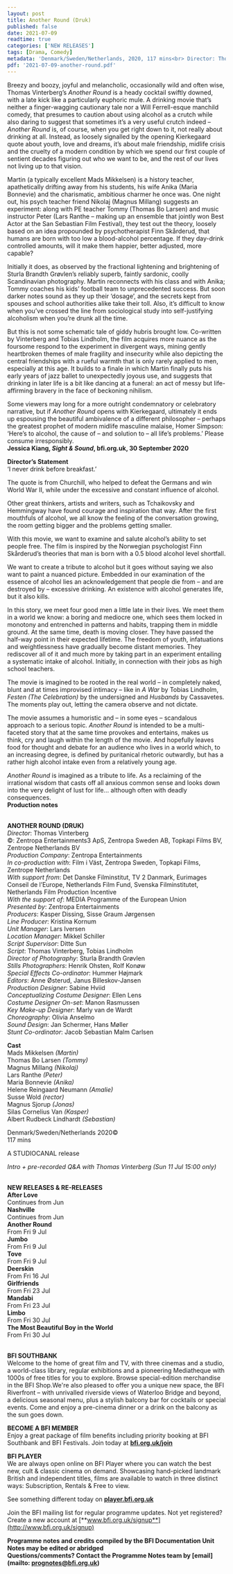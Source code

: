 ```yaml
---
layout: post
title: Another Round (Druk)
published: false
date: 2021-07-09
readtime: true
categories: ['NEW RELEASES']
tags: [Drama, Comedy]
metadata: 'Denmark/Sweden/Netherlands, 2020, 117 mins<br> Director: Thomas Vinterberg'
pdf: '2021-07-09-another-round.pdf'
---
```


Breezy and boozy, joyful and melancholic, occasionally wild and often wise, Thomas Vinterberg’s _Another Round_ is a heady cocktail swiftly downed, with a late kick like a particularly euphoric mule. A drinking movie that’s neither a finger-wagging cautionary tale nor a Will Ferrell-esque manchild comedy, that presumes to caution about using alcohol as a crutch while also daring to suggest that sometimes it’s a very useful crutch indeed – _Another Round_ is, of course, when you get right down to it, not really about drinking at all. Instead, as loosely signalled by the opening Kierkegaard quote about youth, love and dreams, it’s about male friendship, midlife crisis and the cruelty of a modern condition by which we spend our first couple of sentient decades figuring out who we want to be, and the rest of our lives not living up to that vision.

Martin (a typically excellent Mads Mikkelsen) is a history teacher, apathetically drifting away from his students, his wife Anika (Maria Bonnevie) and the charismatic, ambitious charmer he once was. One night out, his psych teacher friend Nikolaj (Magnus Millang) suggests an experiment: along with PE teacher Tommy (Thomas Bo Larsen) and music instructor Peter (Lars Ranthe – making up an ensemble that jointly won Best Actor at the San Sebastian Film Festival), they test out the theory, loosely based on an idea propounded by psychotherapist Finn Skårderud, that humans are born with too low a blood-alcohol percentage. If they day-drink controlled amounts, will it make them happier, better adjusted, more capable?

Initially it does, as observed by the fractional lightening and brightening of Sturla Brandth Grøvlen’s reliably superb, faintly sardonic, coolly Scandinavian photography. Martin reconnects with his class and with Anika; Tommy coaches his kids’ football team to unprecedented success. But soon darker notes sound as they up their ‘dosage’, and the secrets kept from spouses and school authorities alike take their toll. Also, it’s difficult to know when you’ve crossed the line from sociological study into self-justifying alcoholism when you’re drunk all the time.

But this is not some schematic tale of giddy hubris brought low. Co-written by Vinterberg and Tobias Lindholm, the film acquires more nuance as the foursome respond to the experiment in divergent ways, mining gently heartbroken themes of male fragility and insecurity while also depicting the central friendships with a rueful warmth that is only rarely applied to men, especially at this age. It builds to a finale in which Martin finally puts his early years of jazz ballet to unexpectedly joyous use, and suggests that drinking in later life is a bit like dancing at a funeral: an act of messy but life-affirming bravery in the face of beckoning nihilism.

Some viewers may long for a more outright condemnatory or celebratory narrative, but if _Another Round_ opens with Kierkegaard, ultimately it ends up espousing the beautiful ambivalence of a different philosopher – perhaps the greatest prophet of modern midlife masculine malaise, Homer Simpson: ‘Here’s to alcohol, the cause of – and solution to – all life’s problems.’  Please consume irresponsibly.  
**Jessica Kiang, _Sight & Sound_, bfi.org.uk, 30 September 2020**

**Director’s Statement**  
‘I never drink before breakfast.’

The quote is from Churchill, who helped to defeat the Germans and win  World War II, while under the excessive and constant influence of alcohol.

Other great thinkers, artists and writers, such as Tchaikovsky and Hemmingway have found courage and inspiration that way. After the first mouthfuls of alcohol, we all know the feeling of the conversation growing, the room getting bigger and the problems getting smaller.

With this movie, we want to examine and salute alcohol’s ability to set people free. The film is inspired by the Norwegian psychologist Finn Skårderud’s theories that man is born with a 0.5 blood alcohol level shortfall.

We want to create a tribute to alcohol but it goes without saying we also want to paint a nuanced picture. Embedded in our examination of the essence of alcohol lies an acknowledgement that people die from – and are destroyed by – excessive drinking. An existence with alcohol generates life, but it also kills.

In this story, we meet four good men a little late in their lives. We meet them in a world we know: a boring and mediocre one, which sees them locked in monotony and entrenched in patterns and habits, trapping them in middle ground. At the same time, death is moving closer. They have passed the half-way point in their expected lifetime. The freedom of youth, infatuations and weightlessness have gradually become distant memories. They rediscover all of it and much more by taking part in an experiment entailing a systematic intake of alcohol. Initially, in connection with their jobs as high school teachers.

The movie is imagined to be rooted in the real world – in completely naked, blunt and at times improvised intimacy – like in _A War_ by Tobias Lindholm, _Festen (The Celebration)_ by the undersigned and _Husbands_ by Cassavetes. The moments play out, letting the camera observe and not dictate.

The movie assumes a humoristic and – in some eyes – scandalous approach to a serious topic. _Another Round_ is intended to be a multi-faceted story that at the same time provokes and entertains, makes us think, cry and laugh within the length of the movie. And hopefully leaves food for thought and debate for an audience who lives in a world which, to an increasing degree, is defined by puritanical rhetoric outwardly, but has a rather high alcohol intake even from a relatively young age.

_Another Round_ is imagined as a tribute to life. As a reclaiming of the irrational wisdom that casts off all anxious common sense and looks down into the very delight of lust for life… although often with deadly consequences.  
**Production notes**
<br><br>


**ANOTHER ROUND (DRUK)**  
_Director_: Thomas Vinterberg  
©: Zentropa Entertainments3 ApS,  Zentropa Sweden AB, Topkapi Films BV, Zentrope Netherlands BV  
_Production Company_: Zentropa Entertainments  
_In co-production with_: Film i Väst, Zentropa Sweden, Topkapi Films, Zentrope Netherlands  
_With support from_: Det Danske Filminstitut,  TV 2 Danmark, Eurimages Conseil de l’Europe, Netherlands Film Fund, Svenska Filminstitutet, Netherlands Film Production Incentive   
_With the support of_:  MEDIA Programme of the European Union  
_Presented by_: Zentropa Entertainments  
_Producers_: Kasper Dissing, Sisse Graum Jørgensen  
_Line Producer_: Kristina Kornum  
_Unit Manager_: Lars Iversen  
_Location Manager_: Mikkel Schiller  
_Script Supervisor_: Ditte Sun  
_Script_: Thomas Vinterberg, Tobias Lindholm  
_Director of Photography_: Sturla Brandth Grøvlen  
_Stills Photographers_: Henrik Ohsten, Rolf Konøw  
_Special Effects Co-ordinator_: Hummer Højmark  
_Editors_: Anne Østerud, Janus Billeskov-Jansen  
_Production Designer_: Sabine Hviid  
_Conceptualizing Costume Designer_: Ellen Lens  
_Costume Designer On-set_: Manon Rasmussen  
_Key Make-up Designer_: Marly van de Wardt  
_Choreography_: Olivia Anselmo  
_Sound Design_: Jan Schermer, Hans Møller  
_Stunt Co-ordinator_: Jacob Sebastian Malm Carlsen

**Cast**  
Mads Mikkelsen _(Martin)_  
Thomas Bo Larsen _(Tommy)_  
Magnus Millang _(Nikolaj)_  
Lars Ranthe _(Peter)_  
Maria Bonnevie _(Anika)_  
Helene Reingaard Neumann _(Amalie)_  
Susse Wold _(rector)_  
Magnus Sjorup _(Jonas)_  
Silas Cornelius Van _(Kasper)_  
Albert Rudbeck Lindhardt _(Sebastian)_

Denmark/Sweden/Netherlands 2020©  
117 mins

A STUDIOCANAL release

_Intro + pre-recorded Q&A with Thomas Vinterberg (Sun 11 Jul 15:00 only)_
<br><br>

**NEW RELEASES & RE-RELEASES**<br>
**After Love**<br>
Continues from Jun<br>
**Nashville**<br>
Continues from Jun<br>
**Another Round**<br>
From Fri 9 Jul<br>
**Jumbo**<br>
From Fri 9 Jul<br>
**Tove**<br>
From Fri 9 Jul<br>
**Deerskin**<br>
From Fri 16 Jul<br>
**Girlfriends**<br>
From Fri 23 Jul<br>
**Mandabi**<br>
From Fri 23 Jul<br>
**Limbo**<br>
From Fri 30 Jul<br>
**The Most Beautiful Boy in the World**<br>
From Fri 30 Jul<br>
<br>

**BFI SOUTHBANK**  
Welcome to the home of great film and TV, with three cinemas and a studio, a world-class library, regular exhibitions and a pioneering Mediatheque with 1000s of free titles for you to explore. Browse special-edition merchandise in the BFI Shop.We&#39;re also pleased to offer you a unique new space, the BFI Riverfront – with unrivalled riverside views of Waterloo Bridge and beyond, a delicious seasonal menu, plus a stylish balcony bar for cocktails or special events. Come and enjoy a pre-cinema dinner or a drink on the balcony as the sun goes down.  

**BECOME A BFI MEMBER**  
Enjoy a great package of film benefits including priority booking at BFI Southbank and BFI Festivals. Join today at [**bfi.org.uk/join**](http://www.bfi.org.uk/join)  

**BFI PLAYER**  
 We are always open online on BFI Player where you can watch the best new, cult &amp; classic cinema on demand. Showcasing hand-picked landmark British and independent titles, films are available to watch in three distinct ways: Subscription, Rentals &amp; Free to view.  

See something different today on [**player.bfi.org.uk**](https://player.bfi.org.uk)  

Join the BFI mailing list for regular programme updates. Not yet registered? Create a new account at [**www.bfi.org.uk/signup**](http://www.bfi.org.uk/signup)

**Programme notes and credits compiled by the BFI Documentation Unit  
Notes may be edited or abridged  
Questions/comments? Contact the Programme Notes team by [email](mailto: prognotes@bfi.org.uk)**

<!--stackedit_data:
eyJoaXN0b3J5IjpbMTY4MzY2NDAwMl19
-->

